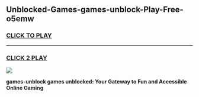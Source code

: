 
## Unblocked-Games-games-unblock-Play-Free-o5emw
<h3>
<a href="https://premium76.site?title=games-unblock&ref=20M">CLICK TO PLAY</a></h3>
<hr>

<h3>
<a href="https://premium76.site?title=games-unblock&ref=20M">CLICK 2 PLAY</a>
  
</h3>

<a href="https://premium76.site?title=games-unblock&ref=19M"><img src="https://clearcache.store/games.png"></a>


**games-unblock games unblocked: Your Gateway to Fun and Accessible Online Gaming**
